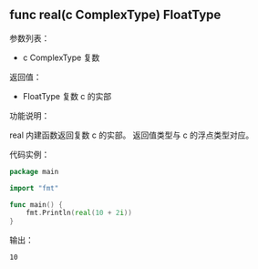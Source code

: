 ## func real(c ComplexType) FloatType

参数列表：

- c ComplexType 复数

返回值：

- FloatType 复数 c 的实部

功能说明：

real 内建函数返回复数 c 的实部。 返回值类型与 c 的浮点类型对应。

代码实例：

```go
package main

import "fmt"

func main() {
	fmt.Println(real(10 + 2i))
}
```

输出：

~~~
10
~~~